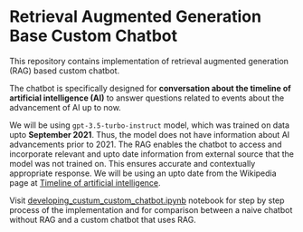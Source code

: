 # Retrieval Augmented Generation Base Custom Chatbot

This repository contains implementation of retrieval augmented generation (RAG) based custom chatbot.

The chatbot is specifically designed for **conversation about the timeline of artificial intelligence (AI)** to answer questions related to events about the advancement of AI up to now.

We will be using `gpt-3.5-turbo-instruct` model, which was trained on data upto **September 2021**. Thus, the model does not have information about AI advancements prior to 2021. The RAG enables the chatbot to access and incorporate relevant and upto date information from external source that the model was not trained on. 
This ensures accurate and contextually appropriate response.
We will be using an upto date from the 
Wikipedia page at [Timeline of artificial intelligence](https://en.wikipedia.org/wiki/Timeline_of_artificial_intelligence). 

Visit [developing_custum_custom_chatbot.ipynb](./developing_custum_custom_chatbot.ipynb) notebook for step by step process of the implementation 
and for comparison between a naive chatbot without RAG and a custom chatbot that uses RAG.
